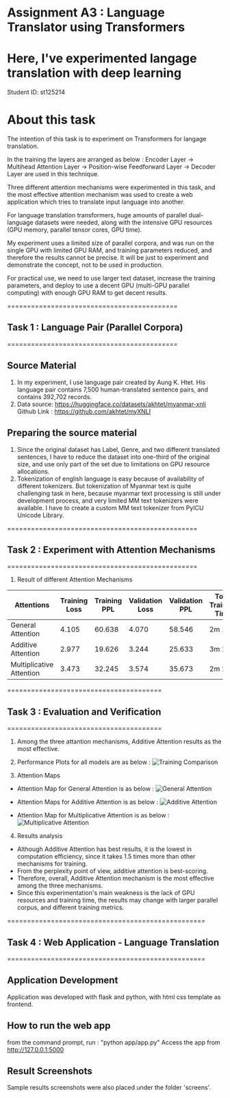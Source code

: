 # Assignment A3 : Language Translator using Transformers
# Here, I've experimented langage translation with deep learning
Student ID: st125214

# About this task
The intention of this task is to experiment on Transformers for langage translation.

In the training the layers are arranged as below : 
Encoder Layer -> Multihead Attention Layer -> Position-wise Feedforward Layer -> Decoder Layer are used in this technique.

Three different attention mechanisms were experimented in this task, and the most effective attention mechanism was used to create a web application which tries to translate input language into another.

For language translation transformers, huge amounts of parallel dual-language datasets were needed, along with the intensive GPU resources (GPU memory, parallel tensor cores, GPU time).

My experiment uses a limited size of parallel corpora, and was run on the single GPU with limited GPU RAM, and training parameters reduced, and therefore the results cannot be precise. It will be just to experiment and demonstrate the concept, not to be used in production.

For practical use, we need to use larger text dataset, increase the training parameters, and deploy to use a decent GPU (multi-GPU parallel computing) with enough GPU RAM to get decent results.

===========================================
## Task 1 : Language Pair (Parallel Corpora)
===========================================
## Source Material
1. In my experiment, I use language pair created by Aung K. Htet.
   His language pair contains 7,500 human-translated sentence pairs, and contains 392,702 records.
2. Data source: https://huggingface.co/datasets/akhtet/myanmar-xnli
   Github Link : https://github.com/akhtet/myXNLI
   
## Preparing the source material
1. Since the original dataset has Label, Genre, and two different translated sentences, I have to reduce the dataset into one-third of the original size, and use only part of the set due to limitations on GPU resource allocations.
2. Tokenization of english language is easy because of availability of different tokenizers.
But tokenization of Myanmar text is quite challenging task in here, because myanmar text processing is still under development process, and very limited MM text tokenizers were available.
I have to create a custom MM text tokenizer from PyICU Unicode Library.

================================================
## Task 2 : Experiment with Attention Mechanisms
================================================ 
1. Result of different Attention Mechanisms

| Attentions | Training Loss | Training PPL | Validation Loss | Validation PPL | Total Training Time |
|------------|---------------|--------------|-----------------|----------------|---------------------|
| General Attention        | 4.105 | 60.638 | 4.070 | 58.546 | 2m 15s  |
| Additive Attention       | 2.977 | 19.626 | 3.244 | 25.633 | 3m 29s  |
| Multiplicative Attention | 3.473 | 32.245 | 3.574 | 35.673 | 2m 23s  |
 
=======================================
## Task 3 : Evaluation and Verification
=======================================

1. Among the three attantion mechanisms, Additive Attention results as the most effective.

2. Performance Plots for all models are as below :
![Training Comparison](<performance plots.png>)

3. Attention Maps
- Attention Map for General Attention is as below :
![General Attention](<General Attention map.png>)

- Attention Maps for Additive Attention is as below :
![Additive Attention](<Additive Attention map.png>)

- Attention Map for Multiplicative Attention is as below :
![Multiplicative Attention](<Multiplicative Attention map.png>)

4. Results analysis
- Although Additive Attention has best results, it is the lowest in computation efficiency, since it takes 1.5 times more than other mechanisms for training.
- From the perplexity point of view, additive attention is best-scoring.
- Therefore, overall, Additive Attention mechanism is the most effective among the three mechanisms.
- Since this experimentation's main weakness is the lack of GPU resources and training time, the results may change with larger parallel corpus, and different training metrics.  

==================================================
## Task 4 : Web Application - Language Translation
==================================================
## Application Development
Application was developed with flask and python, with html css template as frontend.

## How to run the web app
from the command prompt, run : "python app/app.py"
Access the app from http://127.0.0.1:5000

## Result Screenshots
Sample results screenshots were also placed under the folder 'screens'.

